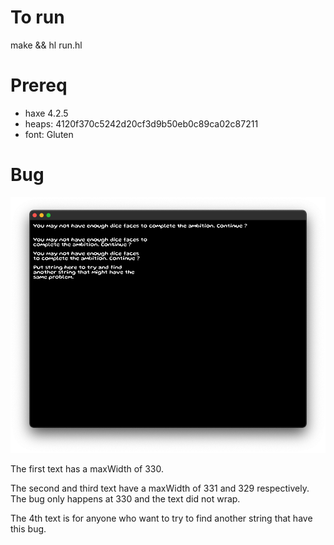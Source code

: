 # To run

make && hl run.hl

# Prereq

- haxe 4.2.5
- heaps: 4120f370c5242d20cf3d9b50eb0c89ca02c87211
- font: Gluten

# Bug

![bug](./bug.png)

The first text has a maxWidth of 330.

The second and third text have a maxWidth of 331 and 329 respectively.
The bug only happens at 330 and the text did not wrap.

The 4th text is for anyone who want to try to find another string that have this bug.
